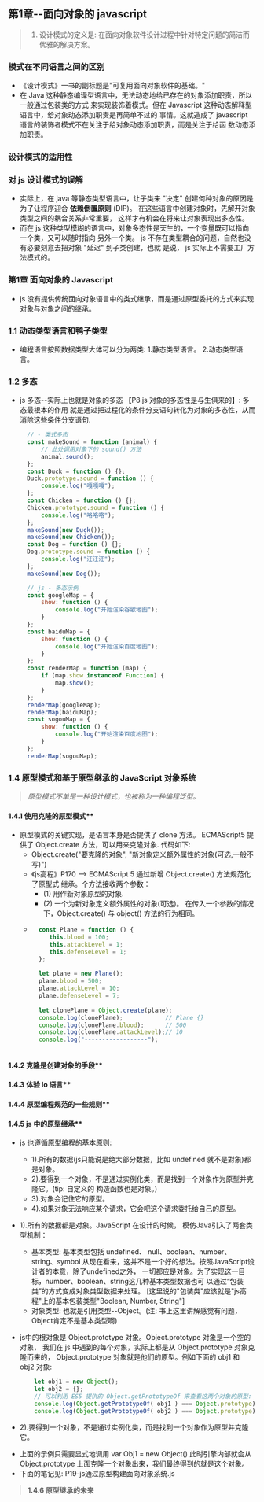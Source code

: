 ## 第1章--面向对象的 javascript

> 1. 设计模式的定义是: 在面向对象软件设计过程中针对特定问题的简洁而优雅的解决方案。

### 模式在不同语言之间的区别
   - 《设计模式》一书的副标题是"可复用面向对象软件的基础。"
   - 在 Java 这种静态编译型语言中，无法动态地给已存在的对象添加职责，所以一般通过包装类的方式
     来实现装饰着模式。但在 Javascript 这种动态解释型语言中，给对象动态添加职责是再简单不过的
     事情。这就造成了 javascript 语言的装饰者模式不在关注于给对象动态添加职责，而是关注于给函
     数动态添加职责。

### 设计模式的适用性

### 对 js 设计模式的误解
   - 实际上，在 java 等静态类型语言中，让子类来 "决定" 创建何种对象的原因是为了让程序迎合
     **依赖倒置原则** (DIP)。 在这些语言中创建对象时，先解开对象类型之间的耦合关系非常重要，
     这样才有机会在将来让对象表现出多态性。
   - 而在 js 这种类型模糊的语言中，对象多态性是天生的，一个变量既可以指向一个类，又可以随时指向
     另外一个类。 js 不存在类型耦合的问题，自然也没有必要刻意去把对象 "延迟" 到子类创建，也就
     是说， js 实际上不需要工厂方法模式的。


### 第1章 面向对象的 Javascript
   - js 没有提供传统面向对象语言中的类式继承，而是通过原型委托的方式来实现对象与对象之间的继承。

### 1.1 动态类型语言和鸭子类型
   - 编程语言按照数据类型大体可以分为两类: 1.静态类型语言。 2.动态类型语言。


### 1.2 多态
- js 多态--实际上也就是对象的多态 【P8.js 对象的多态性是与生俱来的】: 多态最根本的作用
  就是通过把过程化的条件分支语句转化为对象的多态性，从而消除这些条件分支语句.
  ```javascript
    // - 类式多态
    const makeSound = function (animal) {
        // 此处调用对象下的 sound() 方法
        animal.sound();
    };
    const Duck = function () {};
    Duck.prototype.sound = function () {
        console.log("嘎嘎嘎");
    };
    const Chicken = function () {};
    Chicken.prototype.sound = function () {
        console.log("咯咯咯");
    };
    makeSound(new Duck());
    makeSound(new Chicken());
    const Dog = function () {};
    Dog.prototype.sound = function () {
        console.log("汪汪汪");
    };
    makeSound(new Dog());

    // js - 多态示例
    const googleMap = {
        show: function () {
            console.log("开始渲染谷歌地图");
        }
    };
    const baiduMap = {
        show: function () {
            console.log("开始渲染百度地图");
        }
    };
    const renderMap = function (map) {
        if (map.show instanceof Function) {
            map.show();
        }
    };
    renderMap(googleMap);
    renderMap(baiduMap);
    const sogouMap = {
        show: function () {
            console.log("开始渲染百度地图");
        }
    };
    renderMap(sogouMap);
  ```


### 1.4 原型模式和基于原型继承的 JavaScript 对象系统 
> *原型模式不单是一种设计模式，也被称为一种编程泛型。*

#### 1.4.1 使用克隆的原型模式** 
- 原型模式的关键实现，是语言本身是否提供了 clone 方法。 ECMAScript5 提供了 Object.create
   方法，可以用来克隆对象. 代码如下: 
    + Object.create("要克隆的对象", "新对象定义额外属性的对象(可选,一般不写)")
    + 《js高程》P170 --> ECMAScript 5 通过新增 Object.create() 方法规范化了原型式
      继承。个方法接收两个参数：
        - (1) 用作新对象原型的对象. 
        - (2) 一个为新对象定义额外属性的对象(可选)。
    在传入一个参数的情况下，Object.create() 与 object() 方法的行为相同。
    + ```javascript
        const Plane = function () {
           this.blood = 100;
           this.attackLevel = 1;
           this.defenseLevel = 1;
        };
        
        let plane = new Plane();
        plane.blood = 500;
        plane.attackLevel = 10;
        plane.defenseLevel = 7;
        
        let clonePlane = Object.create(plane);
        console.log(clonePlane);            // Plane {}
        console.log(clonePlane.blood);      // 500
        console.log(clonePlane.attackLevel);// 10
        console.log("------------------");
        ```
    ``` 
   
    ```

#### 1.4.2 克隆是创建对象的手段** 

#### 1.4.3 体验 Io 语言** 

#### 1.4.4 原型编程规范的一些规则** 

#### 1.4.5 js 中的原型继承** 
- js 也遵循原型编程的基本原则:
     + 1).所有的数据(js只能说是绝大部分数据，比如 undefined 就不是對象)都是对象。
     + 2).要得到一个对象，不是通过实例化类，而是找到一个对象作为原型并克隆它。(tip: 自定义的
         构造函数也是对象。)
     + 3).对象会记住它的原型。
     + 4).如果对象无法响应某个请求，它会吧这个请求委托给自己的原型。

- 1).所有的数据都是对象。JavaScript 在设计的时候， 模仿Java引入了两套类型机制： 
     + 基本类型:  基本类型包括 undefined、 null、boolean、number、string、symbol 
       从现在看来，这并不是一个好的想法。按照JavaScript设计者的本意，除了undefined之外，
       一切都应是对象。为了实现这一目标，number、boolean、string这几种基本类型数据也可
       以通过“包装类”的方式变成对象类型数据来处理。
       [这里说的"包装类"应该就是"js高程"上的基本包装类型"Boolean, Number, String"]
     + 对象类型: 也就是引用类型--Object。(注: 书上这里讲解感觉有问题，Object肯定不是基本类型啊)
     
 + js中的根对象是 Object.prototype 对象。Object.prototype 对象是一个空的对象，
   我们在 js 中遇到的每个对象，实际上都是从 Object.prototype 对象克隆而来的，
   Object.prototype 对象就是他们的原型。例如下面的 obj1 和 obj2 对象:
     ```javascript
         let obj1 = new Object();
         let obj2 = {};
         // 可以利用 ES5 提供的 Object.getPrototypeOf 来查看这两个对象的原型:
         console.log(Object.getPrototypeOf( obj1 ) === Object.prototype);  // true
         console.log(Object.getPrototypeOf( obj2 ) === Object.prototype);  // true
     ```
- 2).要得到一个对象，不是通过实例化类，而是找到一个对象作为原型并克隆它。
 + 上面的示例只需要显式地调用 var Obj1 = new Object() 此时引擎内部就会从 
   Object.prototype 上面克隆一个对象出来，我们最终得到的就是这个对象。
 + 下面的笔记见: P19-js通过原型构建面向对象系统.js

> **1.4.6 原型继承的未来** 


​    
​    
​    
​    


​    
​    
​    
​    
​    
​    
​    
​    
​    
​    
​    
​    
​    
​    
